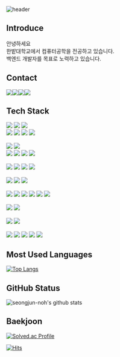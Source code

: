 ![header](https://capsule-render.vercel.app/api?type=waving&color=auto&height=250&section=header&text=Hello&fontSize=90&fontAlignY=35&fontAlign=70&desc=I'm%20Seongjun&descAlignY=52&descSize=30&descAlign=75)

## Introduce
안녕하세요<br>
한밭대학교에서 컴퓨터공학을 전공하고 있습니다.<br>
백엔드 개발자를 목표로 노력하고 있습니다.

## Contact
<img src="https://img.shields.io/badge/mail-EA4335?style=for-the-badge&logo=gmail&logoColor=black"><img src="https://img.shields.io/badge/blog-FF5722?style=for-the-badge&logo=blogger&logoColor=black"><img src="https://img.shields.io/badge/instagram-E4405F?style=for-the-badge&logo=instagram&logoColor=black"><img src="https://img.shields.io/badge/facebook-1877F2?style=for-the-badge&logo=facebook&logoColor=black">

## Tech Stack
<img src="https://img.shields.io/badge/html5-E34F26?style=for-the-badge&logo=html5&logoColor=black">
<img src="https://img.shields.io/badge/css3-1572B6?style=for-the-badge&logo=css3&logoColor=black">
<img src="https://img.shields.io/badge/javascript-F7DF1E?style=for-the-badge&logo=javascript&logoColor=black">
<br> 
<img src="https://img.shields.io/badge/java-007396?style=for-the-badge&logo=java&logoColor=black">
<img src="https://img.shields.io/badge/python-3776AB?style=for-the-badge&logo=python&logoColor=black">
<img src="https://img.shields.io/badge/c-A8B9CC?style=for-the-badge&logo=c&logoColor=black">
<img src="https://img.shields.io/badge/c++-00599C?style=for-the-badge&logo=cplusplus&logoColor=black">
<br>
<br>
<img src="https://img.shields.io/badge/react-61DAFB?style=for-the-badge&logo=react&logoColor=black">
<img src="https://img.shields.io/badge/tailwind css-06B6D4?style=for-the-badge&logo=tailwindcss&logoColor=black">
<br>
<img src="https://img.shields.io/badge/spring-6DB33F?style=for-the-badge&logo=spring&logoColor=black">
<img src="https://img.shields.io/badge/spring boot-6DB33F?style=for-the-badge&logo=springboot&logoColor=black">
<img src="https://img.shields.io/badge/node.js-339933?style=for-the-badge&logo=node.js&logoColor=black">
<img src="https://img.shields.io/badge/android-3DDC84?style=for-the-badge&logo=android&logoColor=black">
<br><br>
<img src="https://img.shields.io/badge/sqllite-003B57?style=for-the-badge&logo=sqlite&logoColor=black">
<img src="https://img.shields.io/badge/mysql-4479A1?style=for-the-badge&logo=mysql&logoColor=black">
<img src="https://img.shields.io/badge/postgresql-4169E1?style=for-the-badge&logo=postgresql&logoColor=black">
<img src="https://img.shields.io/badge/hibernate-59666C?style=for-the-badge&logo=hibernate&logoColor=black">
<br><br>
<img src="https://img.shields.io/badge/git-F05032?style=for-the-badge&logo=git&logoColor=black">
<img src="https://img.shields.io/badge/github-181717?style=for-the-badge&logo=github&logoColor=black">
<img src="https://img.shields.io/badge/gradle-02303A?style=for-the-badge&logo=gradle&logoColor=black">
<br><br>
<img src="https://img.shields.io/badge/visual studio-5C2D91?style=for-the-badge&logo=visualstudio&logoColor=black">
<img src="https://img.shields.io/badge/visual studio code-007ACC?style=for-the-badge&logo=visualstudiocode&logoColor=black">
<img src="https://img.shields.io/badge/Eclipse-2C2255?style=for-the-badge&logo=EclipseIDE&logoColor=black">
<img src="https://img.shields.io/badge/IntelliJ-000000?style=for-the-badge&logo=intellijidea&logoColor=white">
<img src="https://img.shields.io/badge/webstorm-000000?style=for-the-badge&logo=webstorm&logoColor=white">
<img src="https://img.shields.io/badge/android studio-3DDC84?style=for-the-badge&logo=androidstudio&logoColor=black">
<br><br>
<img src="https://img.shields.io/badge/notion-000000?style=for-the-badge&logo=notion&logoColor=white">
<img src="https://img.shields.io/badge/Obsidian-483699?style=for-the-badge&logo=Obsidian&logoColor=black">
<br><br>
<img src="https://img.shields.io/badge/wire shark-1679A7?style=for-the-badge&logo=wireshark&logoColor=black">
<img src="https://img.shields.io/badge/postman-FF6C37?style=for-the-badge&logo=postman&logoColor=black">
<br><br>
<img src="https://img.shields.io/badge/windows-0078D6?style=for-the-badge&logo=windows&logoColor=black">
<img src="https://img.shields.io/badge/mac-000000?style=for-the-badge&logo=apple&logoColor=white">
<img src="https://img.shields.io/badge/ubuntu-E95420?style=for-the-badge&logo=ubuntu&logoColor=black">
<img src="https://img.shields.io/badge/linux-FCC624?style=for-the-badge&logo=linux&logoColor=black">
<img src="https://img.shields.io/badge/Raspberry pi-A22846?style=for-the-badge&logo=Raspberrypi&logoColor=black">

## Most Used Languages
[![Top Langs](https://github-readme-stats.vercel.app/api/top-langs/?username=seongjun-noh&layout=compact)](https://github.com/seongjun-noh/github-readme-stats)

## GitHub Status
![seongjun-noh's github stats](https://github-readme-stats.vercel.app/api?username=seongjun-noh&show_icons=true)

## Baekjoon
[![Solved.ac Profile](http://mazassumnida.wtf/api/v2/generate_badge?boj=vomw99)](https://solved.ac/vomw99/)

[![Hits](https://hits.seeyoufarm.com/api/count/incr/badge.svg?url=https%3A%2F%2Fgithub.com%2Fseongjun-noh%2Fhit-counter&count_bg=%23585858&title_bg=%232B2B2B&icon=&icon_color=%23E7E7E7&title=hits&edge_flat=false)](https://hits.seeyoufarm.com)
